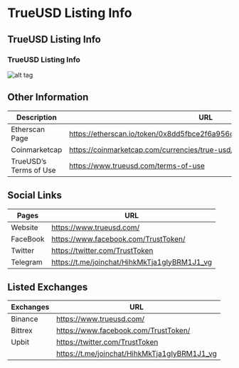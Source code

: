 # TrueUSD Listing Info
## TrueUSD Listing Info
### TrueUSD Listing Info
![alt tag](https://raw.github.com/terryli0095/readmeFormat/master/1_kQfd9XpOQmBbOmsCAPVSMw.png)


## Other Information
| Description  | URL |
| ------------- | ------------- |
| Etherscan Page | https://etherscan.io/token/0x8dd5fbce2f6a956c3022ba3663759011dd51e73e  |
| Coinmarketcap  | https://coinmarketcap.com/currencies/true-usd/  |
| TrueUSD’s Terms of Use  | https://www.trueusd.com/terms-of-use  |


## Social Links
| Pages  | URL |
| ------------- | ------------- |
| Website  | https://www.trueusd.com/  |
| FaceBook  | https://www.facebook.com/TrustToken/  |
| Twitter  | https://twitter.com/TrustToken  |
| Telegram  | https://t.me/joinchat/HihkMkTja1gIyBRM1J1_vg  |



## Listed Exchanges
| Exchanges  | URL |
| ------------- | ------------- |
| Binance  | https://www.trueusd.com/  |
| Bittrex  | https://www.facebook.com/TrustToken/  |
| Upbit  | https://twitter.com/TrustToken  |
|   | https://t.me/joinchat/HihkMkTja1gIyBRM1J1_vg  |

